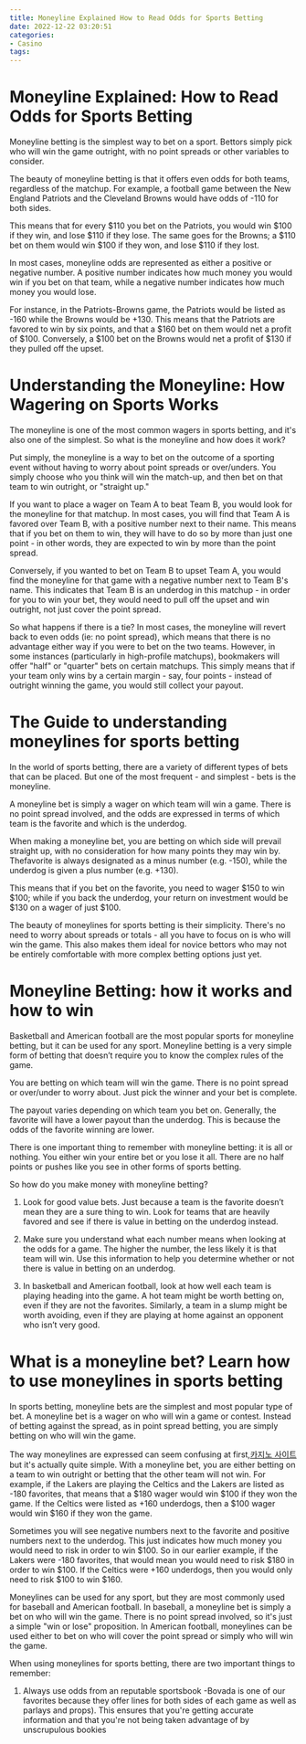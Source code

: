 ```yaml
---
title: Moneyline Explained How to Read Odds for Sports Betting
date: 2022-12-22 03:20:51
categories:
- Casino
tags:
---
```



#  Moneyline Explained: How to Read Odds for Sports Betting

Moneyline betting is the simplest way to bet on a sport. Bettors simply pick who will win the game outright, with no point spreads or other variables to consider.

The beauty of moneyline betting is that it offers even odds for both teams, regardless of the matchup. For example, a football game between the New England Patriots and the Cleveland Browns would have odds of -110 for both sides.

This means that for every $110 you bet on the Patriots, you would win $100 if they win, and lose $110 if they lose. The same goes for the Browns; a $110 bet on them would win $100 if they won, and lose $110 if they lost.

In most cases, moneyline odds are represented as either a positive or negative number. A positive number indicates how much money you would win if you bet on that team, while a negative number indicates how much money you would lose.

For instance, in the Patriots-Browns game, the Patriots would be listed as -160 while the Browns would be +130. This means that the Patriots are favored to win by six points, and that a $160 bet on them would net a profit of $100. Conversely, a $100 bet on the Browns would net a profit of $130 if they pulled off the upset.

#  Understanding the Moneyline: How Wagering on Sports Works

The moneyline is one of the most common wagers in sports betting, and it's also one of the simplest. So what is the moneyline and how does it work?

Put simply, the moneyline is a way to bet on the outcome of a sporting event without having to worry about point spreads or over/unders. You simply choose who you think will win the match-up, and then bet on that team to win outright, or "straight up."

If you want to place a wager on Team A to beat Team B, you would look for the moneyline for that matchup. In most cases, you will find that Team A is favored over Team B, with a positive number next to their name. This means that if you bet on them to win, they will have to do so by more than just one point - in other words, they are expected to win by more than the point spread.

Conversely, if you wanted to bet on Team B to upset Team A, you would find the moneyline for that game with a negative number next to Team B's name. This indicates that Team B is an underdog in this matchup - in order for you to win your bet, they would need to pull off the upset and win outright, not just cover the point spread.

So what happens if there is a tie? In most cases, the moneyline will revert back to even odds (ie: no point spread), which means that there is no advantage either way if you were to bet on the two teams. However, in some instances (particularly in high-profile matchups), bookmakers will offer "half" or "quarter" bets on certain matchups. This simply means that if your team only wins by a certain margin - say, four points - instead of outright winning the game, you would still collect your payout.

#  The Guide to understanding moneylines for sports betting

In the world of sports betting, there are a variety of different types of bets that can be placed. But one of the most frequent - and simplest - bets is the moneyline.

A moneyline bet is simply a wager on which team will win a game. There is no point spread involved, and the odds are expressed in terms of which team is the favorite and which is the underdog.

When making a moneyline bet, you are betting on which side will prevail straight up, with no consideration for how many points they may win by. Thefavorite is always designated as a minus number (e.g. -150), while the underdog is given a plus number (e.g. +130).

This means that if you bet on the favorite, you need to wager $150 to win $100; while if you back the underdog, your return on investment would be $130 on a wager of just $100.

The beauty of moneylines for sports betting is their simplicity. There's no need to worry about spreads or totals - all you have to focus on is who will win the game. This also makes them ideal for novice bettors who may not be entirely comfortable with more complex betting options just yet.

#  Moneyline Betting: how it works and how to win

Basketball and American football are the most popular sports for moneyline betting, but it can be used for any sport. Moneyline betting is a very simple form of betting that doesn’t require you to know the complex rules of the game.

You are betting on which team will win the game. There is no point spread or over/under to worry about. Just pick the winner and your bet is complete.

The payout varies depending on which team you bet on. Generally, the favorite will have a lower payout than the underdog. This is because the odds of the favorite winning are lower.

There is one important thing to remember with moneyline betting: it is all or nothing. You either win your entire bet or you lose it all. There are no half points or pushes like you see in other forms of sports betting.

So how do you make money with moneyline betting?

1) Look for good value bets. Just because a team is the favorite doesn’t mean they are a sure thing to win. Look for teams that are heavily favored and see if there is value in betting on the underdog instead.

2) Make sure you understand what each number means when looking at the odds for a game. The higher the number, the less likely it is that team will win. Use this information to help you determine whether or not there is value in betting on an underdog.

3) In basketball and American football, look at how well each team is playing heading into the game. A hot team might be worth betting on, even if they are not the favorites. Similarly, a team in a slump might be worth avoiding, even if they are playing at home against an opponent who isn’t very good.

#  What is a moneyline bet? Learn how to use moneylines in sports betting

In sports betting, moneyline bets are the simplest and most popular type of bet. A moneyline bet is a wager on who will win a game or contest. Instead of betting against the spread, as in point spread betting, you are simply betting on who will win the game.

The way moneylines are expressed can seem confusing at first,[카지노 사이트](https://choegocasino.com/) but it's actually quite simple. With a moneyline bet, you are either betting on a team to win outright or betting that the other team will not win. For example, if the Lakers are playing the Celtics and the Lakers are listed as -180 favorites, that means that a $180 wager would win $100 if they won the game. If the Celtics were listed as +160 underdogs, then a $100 wager would win $160 if they won the game.

Sometimes you will see negative numbers next to the favorite and positive numbers next to the underdog. This just indicates how much money you would need to risk in order to win $100. So in our earlier example, if the Lakers were -180 favorites, that would mean you would need to risk $180 in order to win $100. If the Celtics were +160 underdogs, then you would only need to risk $100 to win $160.

Moneylines can be used for any sport, but they are most commonly used for baseball and American football. In baseball, a moneyline bet is simply a bet on who will win the game. There is no point spread involved, so it's just a simple "win or lose" proposition. In American football, moneylines can be used either to bet on who will cover the point spread or simply who will win the game.

When using moneylines for sports betting, there are two important things to remember:

1) Always use odds from an reputable sportsbook -Bovada is one of our favorites because they offer lines for both sides of each game as well as parlays and props). This ensures that you're getting accurate information and that you're not being taken advantage of by unscrupulous bookies